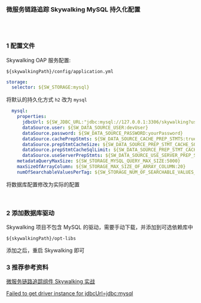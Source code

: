### 微服务链路追踪 Skywalking MySQL 持久化配置  


​    
​    

### 1 配置文件  

Skywalking OAP 服务配置:  

```
${skywalkingPath}/config/application.yml
```

```yaml
storage:
  selector: ${SW_STORAGE:mysql}
```

将默认的持久化方式 `h2` 改为 `mysql`  

```yaml
  mysql:
    properties:
      jdbcUrl: ${SW_JDBC_URL:"jdbc:mysql://127.0.0.1:3306/skywalking?useUnicode=true&characterEncoding=utf8&useJDBCCompliantTimezoneShift=true&useLegacyDatetimeCode=false&serverTimezone=GMT%2b8&useSSL=true&allowMultiQueries=true&autoReconnect=true&nullCatalogMeansCurrent=true&nullCatalogMeansCurrent=true"}
      dataSource.user: ${SW_DATA_SOURCE_USER:devUser}
      dataSource.password: ${SW_DATA_SOURCE_PASSWORD:yourPassword}
      dataSource.cachePrepStmts: ${SW_DATA_SOURCE_CACHE_PREP_STMTS:true}
      dataSource.prepStmtCacheSize: ${SW_DATA_SOURCE_PREP_STMT_CACHE_SQL_SIZE:250}
      dataSource.prepStmtCacheSqlLimit: ${SW_DATA_SOURCE_PREP_STMT_CACHE_SQL_LIMIT:2048}
      dataSource.useServerPrepStmts: ${SW_DATA_SOURCE_USE_SERVER_PREP_STMTS:true}
    metadataQueryMaxSize: ${SW_STORAGE_MYSQL_QUERY_MAX_SIZE:5000}
    maxSizeOfArrayColumn: ${SW_STORAGE_MAX_SIZE_OF_ARRAY_COLUMN:20}
    numOfSearchableValuesPerTag: ${SW_STORAGE_NUM_OF_SEARCHABLE_VALUES_PER_TAG:2}

```

将数据库配置修改为实际的配置  

​    

### 2 添加数据库驱动  

Skywalking 项目不包含 MySQL 的驱动，需要手动下载，并添加到可选依赖库中  

```
${skywalkingPath}/opt-libs
```

添加之后，重启 Skywalking 即可  

  

### 3 推荐参考资料  

[微服务链路追踪组件 Skywalking 实战](https://xie.infoq.cn/article/9ed9c65315251d0b39614d4d0 "https://xie.infoq.cn/article/9ed9c65315251d0b39614d4d0")  

[Failed to get driver instance for jdbcUrl=jdbc:mysql ](https://github.com/apache/skywalking/issues/7426 "https://github.com/apache/skywalking/issues/7426")  

